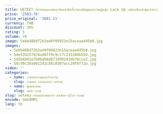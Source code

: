 ```yaml
---
title: UETEEY ที่กําหนดเองสแควร์คอซาตินโบว์สายมินิชุดแต่งงานผู้หญิง Lace Up กลับเหนือเข่าชุดเจ้าสาวชุด
price: '2583.76'
price_original: '3691.11'
currency: THB
discount: 30%
rating: 5
volume: 76
image: Sebb488d72b3a49f09923e15aceaa445b0.jpg
images:
  - Sebb488d72b3a49f09923e15aceaa445b0.jpg
  - Sde53925f924a46ff9c9c17c233190b55U.jpg
  - S45b4042e7b0b4b8d8734992429b70cceZ.jpg
  - S4cd9c30a901142cb818307acc29f6f72w.jpg
video: ''
categories:
  - name: งานแต่งงานและกิจกรรม
    slug: งานแต-งงานและก-จกรรม
  - name: ชุดแต่งงาน
    slug: ดแต-งงาน
slug: ueteey-าหนดเองสแควร-คอซาต-นโบว-สายม
encode: omS4HRC
lang: th
---
```

  